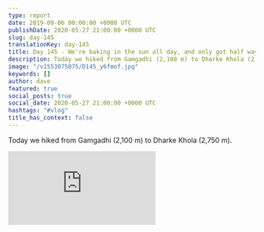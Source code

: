 ```yaml
---
type: report
date: 2019-09-06 00:00:00 +0000 UTC
publishDate: 2020-05-27 21:00:00 +0000 UTC
slug: day-145
translationKey: day-145
title: Day 145 - We're baking in the sun all day, and only got half way
description: Today we hiked from Gamgadhi (2,100 m) to Dharke Khola (2,750 m).
image: "/v1553075075/D145_y6fmof.jpg"
keywords: []
author: dave
featured: true
social_posts: true
social_date: 2020-05-27 21:00:00 +0000 UTC
hashtags: "#vlog"
title_has_context: false
---
```


Today we hiked from Gamgadhi (2,100 m) to Dharke Khola (2,750 m).

<iframe src="https://www.youtube.com/embed/ZdqsppgGGZ4" frameborder="0" allow="accelerometer; autoplay; encrypted-media; gyroscope; picture-in-picture" allowfullscreen></iframe>

